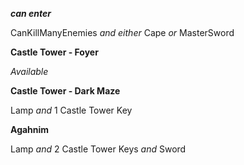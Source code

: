 ﻿***can enter***

CanKillManyEnemies *and either* Cape *or* MasterSword

**Castle Tower - Foyer**

*Available*

**Castle Tower - Dark Maze**

Lamp *and* 1 Castle Tower Key

**Agahnim**

Lamp *and* 2 Castle Tower Keys *and* Sword
